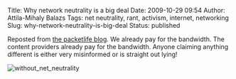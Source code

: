 Title: Why network neutrality is a big deal
Date: 2009-10-29 09:54
Author: Attila-Mihaly Balazs
Tags: net neutrality, rant, activism, internet, networking
Slug: why-network-neutrality-is-big-deal
Status: published

Reposted from [the packetlife
blog](http://packetlife.net/blog/2009/oct/28/why-network-neutrality-big-deal/).
We already pay for the bandwidth. The content providers already pay for
the bandwidth. Anyone claiming anything different is either very
misinformed or is straight out lying!

![without\_net\_neutrality](http://lh5.ggpht.com/_hrvCBhtWhJ4/SulKF-PgiAI/AAAAAAAACBA/F7-q06ghLoM/without_net_neutrality%5B5%5D.png?imgmax=800 "without_net_neutrality")
